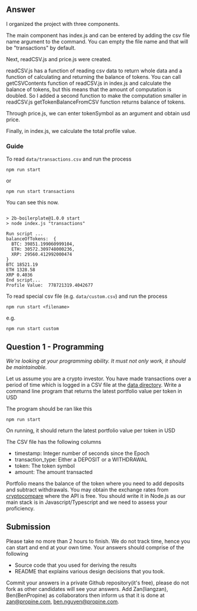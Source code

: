 ## Answer
I organized the project with three components.

The main component has index.js and can be entered by adding the csv file name argument to the command. 
You can empty the file name and that will be "transactions" by default.

Next, readCSV.js and price.js were created.

readCSV.js has a function of reading csv data to return whole data and a function of calculating and returning the balance of tokens.
You can call getCSVContents function of readCSV.js in index.js and calculate the balance of tokens, but this means that the amount of computation is doubled.
So I added a second function to make the computation smaller in readCSV.js
getTokenBalanceFromCSV function returns balance of tokens.

Through price.js, we can enter tokenSymbol as an argument and obtain usd price.

Finally, in index.js, we calculate the total profile value.

### Guide
To read ```data/transactions.csv``` and run the process
```
npm run start
```
or 
```
npm run start transactions
```

You can see this now.
```

> 2b-boilerplate@1.0.0 start
> node index.js "transactions"

Run script ...
balanceOfTokens:  {
  BTC: 39851.199060999104,
  ETH: 30572.309748000236,
  XRP: 29560.412992000474
}
BTC 18521.19
ETH 1328.58
XRP 0.4036
End script...
Profile Value:  778721319.4042677

```

To read special csv file (e.g. ```data/custom.csv```) and run the process
```
npm run start <filename>
```
e.g.
```
npm run start custom
```

## Question 1 - Programming
_We're looking at your programming ability. It must not only work, it should be maintainable._

Let us assume you are a crypto investor. You have made transactions over a period of time which is logged in a CSV file at the [data directory](https://raw.githubusercontent.com/Propine/2b-boilerplate/master/data/transactions.csv). Write a command line program that returns the latest portfolio value per token in USD

The program should be ran like this

```
npm run start
```

On running, it should return the latest portfolio value per token in USD

The CSV file has the following columns
 - timestamp: Integer number of seconds since the Epoch
 - transaction_type: Either a DEPOSIT or a WITHDRAWAL
 - token: The token symbol
 - amount: The amount transacted

Portfolio means the balance of the token where you need to add deposits and subtract withdrawals. You may obtain the exchange rates from [cryptocompare](https://min-api.cryptocompare.com/documentation) where the API is free. You should write it in Node.js as our main stack is in Javascript/Typescript and we need to assess your proficiency.


## Submission

Please take no more than 2 hours to finish. We do not track time, hence you can start and end at your own time. Your answers should comprise of the following

  - Source code that you used for deriving the results
  - README that explains various design decisions that you took.

Commit your answers in a private Github repository(it's free), please do not fork as other candidates will see your answers. Add Zan(liangzan), Ben(BenPropine) as collaborators then inform us that it is done at zan@propine.com, ben.nguyen@propine.com.
